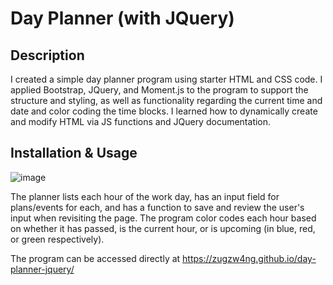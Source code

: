 # Day Planner (with JQuery)

## Description
  I created a simple day planner program using starter HTML and CSS code. I applied Bootstrap, JQuery, and Moment.js to the program to support the structure and styling, as well as functionality regarding the current time and date and color coding the time blocks. I learned how to dynamically create and modify HTML via JS functions and JQuery documentation.

## Installation & Usage
![image](https://user-images.githubusercontent.com/88681510/141867794-f79c262e-1ebe-4e8b-a2be-17b8f66b8a51.png)

The planner lists each hour of the work day, has an input field for plans/events for each, and has a function to save and review the user's input when revisiting the page. The program color codes each hour based on whether it has passed, is the current hour, or is upcoming (in blue, red, or green respectively). 

The program can be accessed directly at https://zugzw4ng.github.io/day-planner-jquery/
